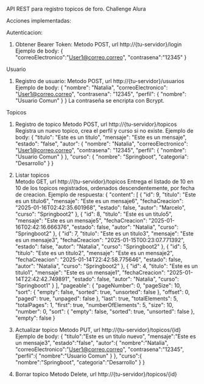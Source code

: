 API REST para registro topicos de foro.
Challenge Alura

Acciones implementadas:

Autenticacion:
1. Obtener Bearer Token:
  Metodo POST, url http://{tu-servidor}/login
  Ejemplo de body:
  {			
  			"correoElectronico":"User1@correo.correo",
  			"contrasena":"12345"
  }

Usuario
1. Registro de usuario:
   Metodo POST, url http://{tu-servidor}/usuarios
    Ejemplo de body:
     {
        	"nombre": "Natalia",
        	"correoElectronico": "User1@correo.correo",
        	"contrasena": "12345",
        	"perfil": {
        		  "nombre": "Usuario Comun"
          	}
    }
   La contraseña se encripta con Bcrypt.

Topicos
1. Registro de topico
   Metodo POST, url http://{tu-servidor}/topicos
   Registra un nuevo topico, crea el perfil y curso si no existe.
   Ejemplo de body:
     {
      	"titulo": "Este es un titulo",
      	"mensaje": "Este es un mensaje",
      	"estado": "false",
      	"autor": {
      		"nombre": "Natalia",
      		"correoElectronico": "User1@correo.correo",
      		"contrasena": "12345",
      		"perfil": {
      			"nombre": "Usuario Comun"
      		}
      	},
      	"curso": {
      		"nombre": "Springboot",
      		"categoria": "Desarrollo"
      	}
  }

3. Listar topicos    
   Metodo GET, url http://{tu-servidor}/topicos
   Entrega el listado de 10 en 10 de los topicos registrados, ordenados descendentemente, por fecha de creacion.
   Ejemplo de respuesta:
      {
      	"content": [
      		{
      			"id": 9,
      			"titulo": "Este es un titulo6",
      			"mensaje": "Este es un mensaje6",
      			"fechaCreacion": "2025-01-16T02:42:35.601968",
      			"estado": false,
      			"autor": "Marcelo",
      			"curso": "Springboot2"
      		},
      		{
      			"id": 8,
      			"titulo": "Este es un titulo5",
      			"mensaje": "Este es un mensaje5",
      			"fechaCreacion": "2025-01-16T02:42:16.666376",
      			"estado": false,
      			"autor": "Natalia",
      			"curso": "Springboot2"
      		},
      		{
      			"id": 7,
      			"titulo": "Este es un titulo3",
      			"mensaje": "Este es un mensaje3",
      			"fechaCreacion": "2025-01-15T00:23:07.771392",
      			"estado": false,
      			"autor": "Natalia",
      			"curso": "Springboot2"
      		},
      		{
      			"id": 5,
      			"titulo": "Este es un titulo2",
      			"mensaje": "Este es un mensaje2",
      			"fechaCreacion": "2025-01-14T22:42:58.775646",
      			"estado": false,
      			"autor": "Natalia",
      			"curso": "Springboot2"
      		},
      		{
      			"id": 4,
      			"titulo": "Este es un titulo1",
      			"mensaje": "Este es un mensaje1",
      			"fechaCreacion": "2025-01-14T22:42:42.749891",
      			"estado": false,
      			"autor": "Natalia",
      			"curso": "Springboot1"
      		}
      	],
      	"pageable": {
      		"pageNumber": 0,
      		"pageSize": 10,
      		"sort": {
      			"empty": false,
      			"sorted": true,
      			"unsorted": false
      		},
      		"offset": 0,
      		"paged": true,
      		"unpaged": false
      	},
      	"last": true,
      	"totalElements": 5,
      	"totalPages": 1,
      	"first": true,
      	"numberOfElements": 5,
      	"size": 10,
      	"number": 0,
      	"sort": {
      		"empty": false,
      		"sorted": true,
      		"unsorted": false
      	},
      	"empty": false
      }

4. Actualizar topico
   Metodo PUT, url http://{tu-servidor}/topicos/{id}
    Ejemplo de body:
   {
	"titulo":"Este es un titulo nuevo",
	"mensaje":"Este es un mensaje3",
	"estado":"false",
	"autor":{
			"nombre":"Natalia",
			"correoElectronico":"User1@correo.correo",
			"contrasena":"12345",
			"perfil":{
				"nombre":"Usuario Comun"
				}
			},
	"curso":{
			"nombre":"Springboot",
			"categoria":"Desarrollo"
			}
}

5. Borrar topico
   Metodo Delete, url http://{tu-servidor}/topicos/{id}
   
